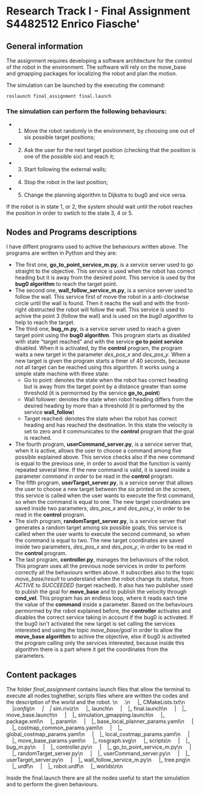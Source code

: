 # Research Track I - Final Assignment S4482512 Enrico Fiasche'

## General information
The assignment requires developing a software architecture for the control of the robot in the environment. The software will rely on the move_base and gmapping packages for localizing the robot and plan the motion.

The simulation can be launched by the executing the command:

```
roslaunch final_assignment final.launch
```

### The simulation can perform the following behaviours:
- 1. Move the robot randomly in the environment, by choosing one out of six possible target positions;
- 2. Ask the user for the next target position (checking that the position is one of the possible six) and reach it;
- 3. Start following the external walls;
- 4. Stop the robot in the last position;
- 5. Change the planning algorithm to Dijkstra to bug0 and vice versa.

If the robot is in state 1, or 2, the system should wait until the robot reaches the position in order to swtich to the state 3, 4 or 5.

## Nodes and Programs descriptions
I have diffent programs used to achive the behaviours written above. The programs are written in Python and they are:
- The first one, **go_to_point_service_m.py**, is a service server used to go straight to the objective. This service is used when the robot has correct heading but it is away from the desired point. This service is used by the __bug0 algorithm__ to reach the target point.
- The second one, **wall_follow_service_m.py**, is a service server used to follow the wall. This service first of move the robot in a anti-clockwise circle until the wall is found. Then it reachs the wall and with the front-right obstructed the robot will follow the wall.
This service is used to achive the point 3 (follow the wall) and is used on the _bug0 algorithm_ to help to reach the target.
- The third one, **bug_m.py**, is a service server used to reach a given target point using the __bug0 algorithm__.
This program starts as disabled with state "target reached" and with the service __go to point service__ disabled. When it is activated, by the __control__ program, the program waits a new target in the parameter _des_pos_x_ and _des_pos_y_.
When a new target is given the program starts a timer of 40 seconds, because not all target can be reached using this algorithm. It works using a simple state machine with three state:
    * Go to point: denotes the state when the robot has correct heading but is away from the target point by a distance greater than some threshold (it is permormed by the service __go_to_point__)
    * Wall follower: denotes the state when robot heading differs from the desired heading by more than a threshold (it is performed by the service __wall_follow__)
    * Target reached: denotes the state when the robot has correct heading and has reached the destination. In this state the velocity is set to zero and it communicates to the __control__ program that the goal is reached.
- The fourth program, **userCommand_server.py**, is a service server that, when it is active, allows the user to choose a command among five possible explained above. This service checks also if the new command is equal to the previous one, in order to avoid that the function is vainly repeated several time. If the new command is valid, it is saved inside a parameter _command_ in order to be read in the __control__ program.
- The fifth program, **userTarget_server.py**, is a service server that allows the user to choose a new target between the six printed on the screen, this service is called when the user wants to execute the first command, so when the command is equal to one. The new target coordinates are saved inside two parameters, _des_pos_x_ and _des_pos_y_, in order to be read in the __control__ program.
- The sixth program, **randomTarget_server.py**, is a service server that generates a random target among six possible goals, this service is called when the user wants to execute the second command, so when the command is equal to two. The new target coordinates are saved inside two parameters, _des_pos_x_ and _des_pos_y_, in order to be read in the __control__ program.
- The last program, **controller.py**, manages the behaviours of the robot. This program uses all the previous node services in order to perform correctly all the behaviours written above. It subscribes also to the topic _move_base/result_ to understand when the robot change its status, from _ACTIVE_ to _SUCCEEDED_ (target reached). It also has two publisher used to pubish the goal for __move_base__ and to publish the velocity through __cmd_vel__.
This program has an endless loop, where it reads each time the value of the __command__ inside a parameter. Based on the behaviours permormed by the robot explained before, the __controller__ activates and disables the correct service taking in account if the bug0 is activated. If the bug0 isn't activated the new target is set calling the services interested and using the topic _move_base/goal_ in order to allow the __move_base algorithm__ to achive the objective, else if bug0 is activeted the program calling only the services interested, because inside this algorithm there is a part where it get the coordinates from the parameters.

## Content packages
The folder _final_assignment_ contains launch files that allow the terminal to execute all nodes toghether, scripts files where are written the codes and the description of the world and the robot.
    \n&nbsp;&nbsp;&nbsp;&nbsp;.\n
    &nbsp;&nbsp;&nbsp;&nbsp;|_ CMakeLists.txt\n
    &nbsp;&nbsp;&nbsp;&nbsp;|_config\n
    &nbsp;&nbsp;&nbsp;&nbsp;|&nbsp;&nbsp;&nbsp;&nbsp;|_ sim.riviz\n
    &nbsp;&nbsp;&nbsp;&nbsp;|_ launch\n
    &nbsp;&nbsp;&nbsp;&nbsp;|&nbsp;&nbsp;&nbsp;&nbsp;|_ final.launch\n
    &nbsp;&nbsp;&nbsp;&nbsp;|&nbsp;&nbsp;&nbsp;&nbsp;|_ move_base.launch\n
    &nbsp;&nbsp;&nbsp;&nbsp;|&nbsp;&nbsp;&nbsp;&nbsp;|_ simulation_gmapping.launch\n
    &nbsp;&nbsp;&nbsp;&nbsp;|_ package.xml\n
    &nbsp;&nbsp;&nbsp;&nbsp;|_ param\n
    &nbsp;&nbsp;&nbsp;&nbsp;|&nbsp;&nbsp;&nbsp;&nbsp;|_ base_local_planner_params.yaml\n
    &nbsp;&nbsp;&nbsp;&nbsp;|&nbsp;&nbsp;&nbsp;&nbsp;|_ costmap_common_params.yaml\n
    &nbsp;&nbsp;&nbsp;&nbsp;|&nbsp;&nbsp;&nbsp;&nbsp;|_ global_costmap_params.yaml\n
    &nbsp;&nbsp;&nbsp;&nbsp;|&nbsp;&nbsp;&nbsp;&nbsp;|_ local_costmap_params.yaml\n
    &nbsp;&nbsp;&nbsp;&nbsp;|&nbsp;&nbsp;&nbsp;&nbsp;|_ move_base_params.yaml\n
    &nbsp;&nbsp;&nbsp;&nbsp;|_ rosgraph.svg\n
    &nbsp;&nbsp;&nbsp;&nbsp;|_ scripts\n
    &nbsp;&nbsp;&nbsp;&nbsp;|&nbsp;&nbsp;&nbsp;&nbsp;|_ bug_m.py\n
    &nbsp;&nbsp;&nbsp;&nbsp;|&nbsp;&nbsp;&nbsp;&nbsp;|_ controller.py\n
    &nbsp;&nbsp;&nbsp;&nbsp;|&nbsp;&nbsp;&nbsp;&nbsp;|_ go_to_point_service_m.py\n
    &nbsp;&nbsp;&nbsp;&nbsp;|&nbsp;&nbsp;&nbsp;&nbsp;|_ randomTarget_server.py\n
    &nbsp;&nbsp;&nbsp;&nbsp;|&nbsp;&nbsp;&nbsp;&nbsp;|_ userCommand_server.py\n
    &nbsp;&nbsp;&nbsp;&nbsp;|&nbsp;&nbsp;&nbsp;&nbsp;|_ userTarget_server.py\n
    &nbsp;&nbsp;&nbsp;&nbsp;|&nbsp;&nbsp;&nbsp;&nbsp;|_ wall_follow_service_m.py\n
    &nbsp;&nbsp;&nbsp;&nbsp;|_ tree.png\n
    &nbsp;&nbsp;&nbsp;&nbsp;|_ urdf\n
    &nbsp;&nbsp;&nbsp;&nbsp;|&nbsp;&nbsp;&nbsp;&nbsp;|_ robot.urdf\n
    &nbsp;&nbsp;&nbsp;&nbsp;|_ worlds\n\n

Inside the final.launch there are all the nodes useful to start the simulation and to perform the given behaviours.
